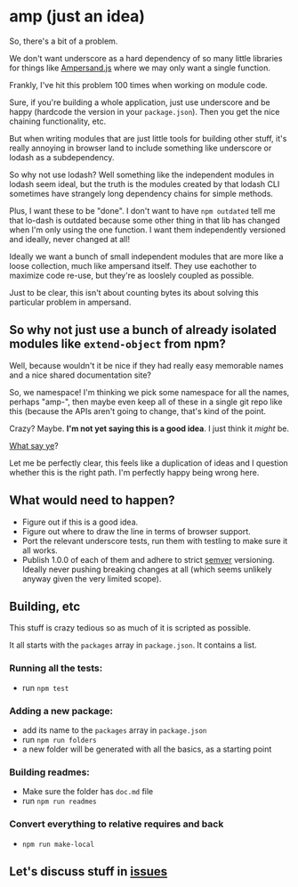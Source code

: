 # amp (just an idea)

So, there's a bit of a problem. 

We don't want underscore as a hard dependency of so many little libraries for things like [Ampersand.js](http://ampersandjs.com/) where we may only want a single function.

Frankly, I've hit this problem 100 times when working on module code. 

Sure, if you're building a whole application, just use underscore and be happy (hardcode the version in your `package.json`). Then you get the nice chaining functionality, etc. 

But when writing modules that are just little tools for building other stuff, it's really annoying in browser land to include something like underscore or lodash as a subdependency.

So why not use lodash? Well something like the independent modules in lodash seem ideal, but the truth is the modules created by that lodash CLI sometimes have strangely long dependency chains for simple methods.

Plus, I want these to be "done". I don't want to have `npm outdated` tell me that lo-dash is outdated because some other thing in that lib has changed when I'm only using the one function. I want them independently versioned and ideally, never changed at all!

Ideally we want a bunch of small independent modules that are more like a loose collection, much like ampersand itself. They use eachother to maximize code re-use, but they're as looslely coupled as possible.

Just to be clear, this isn't about counting bytes its about solving this particular problem in ampersand.


## So why not just use a bunch of already isolated modules like `extend-object` from npm?

Well, because wouldn't it be nice if they had really easy memorable names and a nice shared documentation site?

So, we namespace! I'm thinking we pick some namespace for all the names, perhaps "amp-", then maybe even keep all of these in a single git repo like this (because the APIs aren't going to change, that's kind of the point.

Crazy? Maybe. **I'm not yet saying this is a good idea**. I just think it *might* be.

[What say ye](https://github.com/HenrikJoreteg/amp/issues)?

Let me be perfectly clear, this feels like a duplication of ideas and I question whether this is the right path. I'm perfectly happy being wrong here. 


## What would need to happen?

- Figure out if this is a good idea.
- Figure out where to draw the line in terms of browser support.
- Port the relevant underscore tests, run them with testling to make sure it all works.
- Publish 1.0.0 of each of them and adhere to strict [semver](http://semver.org/) versioning. Ideally never pushing breaking changes at all (which seems unlikely anyway given the very limited scope).


## Building, etc

This stuff is crazy tedious so as much of it is scripted as possible. 

It all starts with the `packages` array in `package.json`. It contains a list.


### Running all the tests:

- run `npm test`

### Adding a new package:

- add its name to the `packages` array in `package.json`
- run `npm run folders`
- a new folder will be generated with all the basics, as a starting point

### Building readmes:

- Make sure the folder has `doc.md` file
- run `npm run readmes`

### Convert everything to relative requires and back

- `npm run make-local`



## Let's discuss stuff in [issues](https://github.com/HenrikJoreteg/amp/issues)
